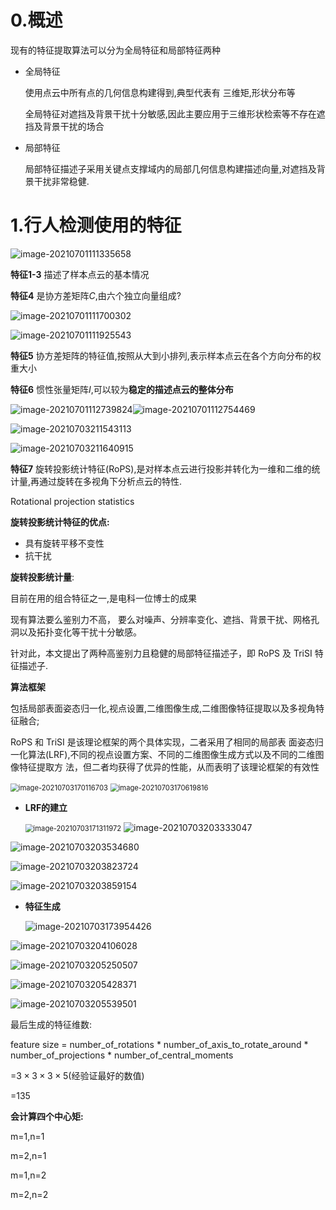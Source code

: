 # 0.概述

现有的特征提取算法可以分为全局特征和局部特征两种

+ 全局特征

  使用点云中所有点的几何信息构建得到,典型代表有 三维矩,形状分布等

  全局特征对遮挡及背景干扰十分敏感,因此主要应用于三维形状检索等不存在遮挡及背景干扰的场合

+ 局部特征

  局部特征描述子采用关键点支撑域内的局部几何信息构建描述向量,对遮挡及背景干扰非常稳健.

# 1.行人检测使用的特征

![image-20210701111335658](3.点云特征提取.assets/image-20210701111335658.png)

**特征1-3** 描述了样本点云的基本情况

**特征4**     是协方差矩阵$C$,由六个独立向量组成?

![image-20210701111700302](3.点云特征提取.assets/image-20210701111700302.png)

![image-20210701111925543](3.点云特征提取.assets/image-20210701111925543.png)

**特征5**    协方差矩阵的特征值,按照从大到小排列,表示样本点云在各个方向分布的权重大小

**特征6**    惯性张量矩阵$I$,可以较为**稳定的描述点云的整体分布**

![image-20210701112739824](3.点云特征提取.assets/image-20210701112739824.png)![image-20210701112754469](3.点云特征提取.assets/image-20210701112754469.png)

![image-20210703211543113](3.点云特征提取.assets/image-20210703211543113.png)

![image-20210703211640915](3.点云特征提取.assets/image-20210703211640915.png)



**特征7**     旋转投影统计特征(RoPS),是对样本点云进行投影并转化为一维和二维的统计量,再通过旋转在多视角下分析点云的特性.

Rotational projection statistics



**旋转投影统计特征的优点:**

+ 具有旋转平移不变性
+ 抗干扰

**旋转投影统计量**:

目前在用的组合特征之一,是电科一位博士的成果

现有算法要么鉴别力不高， 要么对噪声、分辨率变化、遮挡、背景干扰、网格孔洞以及拓扑变化等干扰十分敏感。

针对此，本文提出了两种高鉴别力且稳健的局部特征描述子，即 RoPS 及 TriSI 特征描述子.

**算法框架**

包括局部表面姿态归一化,视点设置,二维图像生成,二维图像特征提取以及多视角特征融合;

RoPS 和 TriSI 是该理论框架的两个具体实现，二者采用了相同的局部表 面姿态归一化算法(LRF),不同的视点设置方案、不同的二维图像生成方式以及不同的二维图像特征提取方 法，但二者均获得了优异的性能，从而表明了该理论框架的有效性



<img src="../深蓝学院-点云处理.assets/image-20210703170116703.png" alt="image-20210703170116703" style="zoom:80%;" />

<img src="../深蓝学院-点云处理.assets/image-20210703170619816.png" alt="image-20210703170619816" style="zoom:80%;" />



+ **LRF的建立**

  <img src="深蓝学院-点云处理.assets/image-20210703171311972.png" alt="image-20210703171311972" style="zoom:80%;" />

  <img src="3.点云特征提取.assets/image-20210703203333047.png" alt="image-20210703203333047"  />

![image-20210703203534680](3.点云特征提取.assets/image-20210703203534680.png)

![image-20210703203823724](3.点云特征提取.assets/image-20210703203823724.png)

![image-20210703203859154](3.点云特征提取.assets/image-20210703203859154.png)



+ **特征生成**

  ![image-20210703173954426](file:///home/swc/study/notes/%E6%B7%B1%E8%93%9D%E5%AD%A6%E9%99%A2-%E7%82%B9%E4%BA%91%E5%A4%84%E7%90%86.assets/image-20210703173954426.png?lastModify=1631178883)

![image-20210703204106028](3.点云特征提取.assets/image-20210703204106028.png)

![image-20210703205250507](3.点云特征提取.assets/image-20210703205250507.png)

![image-20210703205428371](3.点云特征提取.assets/image-20210703205428371.png)

![image-20210703205539501](3.点云特征提取.assets/image-20210703205539501.png)



最后生成的特征维数:

feature size = number_of_rotations * number_of_axis_to_rotate_around * number_of_projections * number_of_central_moments

=$3\times3\times3\times5$(经验证最好的数值)

=135

**会计算四个中心矩:**

m=1,n=1

m=2,n=1

m=1,n=2

m=2,n=2

